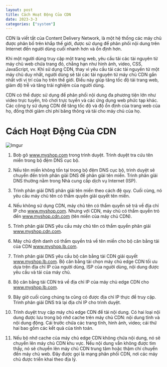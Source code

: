 ```yaml
---
layout: post
title: Cách Hoạt Động Của CDN
date: 2023-3-3
categories: ["system"]
---
```


CDN là viết tắt của Content Delivery Network, là một hệ thống các máy chủ được phân bố trên khắp thế giới, được sử dụng để phân phối nội dung trên Internet đến người dùng cuối nhanh hơn và ổn định hơn.

Khi một người dùng truy cập một trang web, yêu cầu tải các tài nguyên từ máy chủ web chứa trang đó, chẳng hạn như hình ảnh, video, CSS, JavaScript, vv. Khi sử dụng CDN, thay vì yêu cầu tải các tài nguyên từ một máy chủ duy nhất, người dùng sẽ tải các tài nguyên từ máy chủ CDN gần nhất với vị trí của họ trên thế giới. Điều này giúp tăng tốc độ tải trang web, giảm độ trễ và tăng trải nghiệm của người dùng.

CDN có thể được sử dụng để phân phối nội dung đa phương tiện lớn như video trực tuyến, trò chơi trực tuyến và các ứng dụng web phức tạp khác. Các công ty sử dụng CDN để tăng tốc độ và độ ổn định của trang web của họ, đồng thời giảm chi phí băng thông và tải cho máy chủ của họ.

# Cách Hoạt Động Của CDN

![Imgur](https://i.imgur.com/L85xIRm.png)

1. Bob gõ www.myshop.com trong trình duyệt. Trình duyệt tra cứu tên miền trong bộ đệm DNS cục bộ.

2. Nếu tên miền không tồn tại trong bộ đệm DNS cục bộ, trình duyệt sẽ chuyển đến trình phân giải DNS để phân giải tên miền. Trình phân giải DNS thường nằm trong Nhà cung cấp dịch vụ Internet (ISP).

3. Trình phân giải DNS phân giải tên miền theo cách đệ quy. Cuối cùng, nó yêu cầu máy chủ tên có thẩm quyền giải quyết tên miền.

4. Nếu không sử dụng CDN, máy chủ tên có thẩm quyền sẽ trả về địa chỉ IP cho www.myshop.com. Nhưng với CDN, máy chủ có thẩm quyền trỏ đến www.myshop.cdn.com (tên miền của máy chủ CDN).

5. Trình phân giải DNS yêu cầu máy chủ tên có thẩm quyền phân giải www.myshop.cdn.com.

6. Máy chủ định danh có thẩm quyền trả về tên miền cho bộ cân bằng tải của CDN www.myshop.lb.com.

7. Trình phân giải DNS yêu cầu bộ cân bằng tải CDN giải quyết www.myshop.lb.com. Bộ cân bằng tải chọn máy chủ edge CDN tối ưu dựa trên địa chỉ IP của người dùng, ISP của người dùng, nội dung được yêu cầu và tải của máy chủ.

8. Bộ cân bằng tải CDN trả về địa chỉ IP của máy chủ edge CDN cho www.myshop.lb.com.

9. Bây giờ cuối cùng chúng ta cũng có được địa chỉ IP thực để truy cập. Trình phân giải DNS trả lại địa chỉ IP cho trình duyệt.

10. Trình duyệt truy cập máy chủ edge CDN để tải nội dung. Có hai loại nội dung được lưu trong bộ nhớ cache trên máy chủ CDN: nội dung tĩnh và nội dung động. Cái trước chứa các trang tĩnh, hình ảnh, video; cái thứ hai bao gồm các kết quả của tính toán.

11. Nếu bộ nhớ cache của máy chủ edge CDN không chứa nội dung, nó sẽ chuyển lên máy chủ CDN khu vực. Nếu nội dung vẫn không được tìm thấy, nó sẽ chuyển lên máy chủ CDN trung tâm hoặc thậm chí chuyển đến máy chủ web. Đây được gọi là mạng phân phối CDN, nơi các máy chủ được triển khai theo địa lý.
